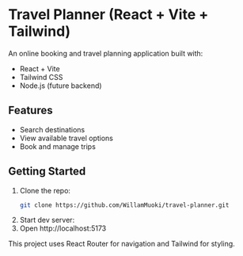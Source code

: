  # Travel Planner (React + Vite + Tailwind)

An online booking and travel planning application built with:
- React + Vite
- Tailwind CSS
- Node.js (future backend)

## Features
- Search destinations
- View available travel options
- Book and manage trips

## Getting Started
1. Clone the repo:
   ```bash
   git clone https://github.com/WillamMuoki/travel-planner.git

2. Start dev server:
3. Open http://localhost:5173


This project uses React Router for navigation and Tailwind for styling.
